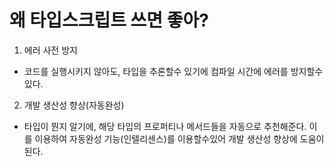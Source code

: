 # 왜 타입스크립트 쓰면 좋아?

1. 에러 사전 방지
- 코드를 실행시키지 않아도, 타입을 추론할수 있기에 컴파일 시간에 에러를 방지할수있다.

2. 개발 생산성 향상(자동완성)
- 타입이 뭔지 알기에, 해당 타입의 프로퍼티나 메서드들을 자동으로 추천해준다. 이를 이용하여 자동완성 기능(인텔리센스)를 이용할수있어 개발 생산성 향상에 도움이된다.
